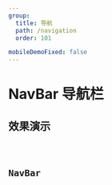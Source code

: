 ```yaml
---
group:
  title: 导航
  path: /navigation
  order: 101

mobileDemoFixed: false
---
```


# NavBar 导航栏 <ImportCost name="NavBar" />

## 效果演示

<code src="./demos/demo1/index.tsx" />

## NavBar

<API identifier="NavBar" hideTitle src="./type.tsx" exports='["default"]'></API>

